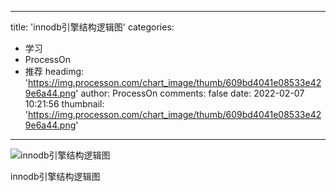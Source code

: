 
---
title: 'innodb引擎结构逻辑图'
categories: 
 - 学习
 - ProcessOn
 - 推荐
headimg: 'https://img.processon.com/chart_image/thumb/609bd4041e08533e429e6a44.png'
author: ProcessOn
comments: false
date: 2022-02-07 10:21:56
thumbnail: 'https://img.processon.com/chart_image/thumb/609bd4041e08533e429e6a44.png'
---

<div>   
<img class="thumb" alt="innodb引擎结构逻辑图" src="https://img.processon.com/chart_image/thumb/609bd4041e08533e429e6a44.png" referrerpolicy="no-referrer">
<p>innodb引擎结构逻辑图</p>  
</div>
            